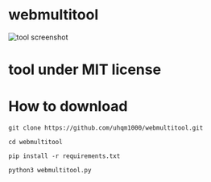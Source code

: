 # webmultitool
![tool screenshot](https://i.imgur.com/JsCJVaA.png)
# tool under MIT license
# How to download
`git clone https://github.com/uhqm1000/webmultitool.git`

`cd webmultitool`

`pip install -r requirements.txt`

`python3 webmultitool.py`



